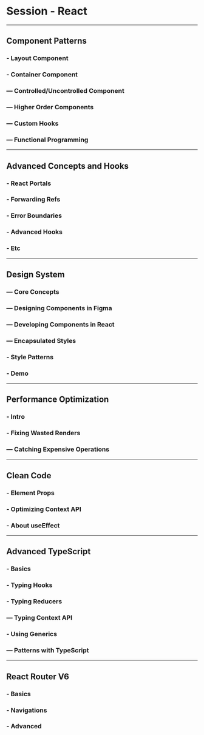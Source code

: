 # Session - React
<hr />

## Component Patterns
### - Layout Component
### - Container Component
### — Controlled/Uncontrolled Component
### — Higher Order Components
### — Custom Hooks
### — Functional Programming

<hr />

## Advanced Concepts and Hooks
### - React Portals
### - Forwarding Refs
### - Error Boundaries
### - Advanced Hooks
### - Etc

<hr />

## Design System
### — Core Concepts
### — Designing Components in Figma
### — Developing Components in React
### — Encapsulated Styles
### - Style Patterns
### - Demo

<hr />

## Performance Optimization
### - Intro
### - Fixing Wasted Renders
### — Catching Expensive Operations

<hr />

## Clean Code
### - Element Props
### - Optimizing Context API
### - About useEffect

<hr />

## Advanced TypeScript
### - Basics
### - Typing Hooks
### - Typing Reducers
### — Typing Context API
### - Using Generics
### — Patterns with TypeScript

<hr />

## React Router V6
### - Basics
### - Navigations
### - Advanced
